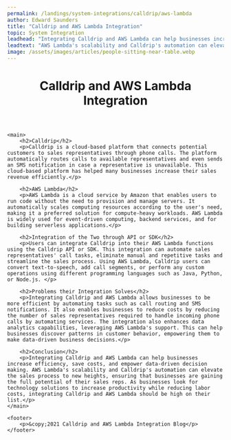 ```yaml
---
permalink: /landings/system-integrations/calldrip/aws-lambda
author: Edward Saunders
title: "Calldrip and AWS Lambda Integration"
topic: System Integration
leadhead: "Integrating Calldrip and AWS Lambda can help businesses increase efficiency, save costs, and empower data-driven decision making"
leadtext: "AWS Lambda's scalability and Calldrip's automation can elevate the sales process to new heights, ensuring that businesses are gaining the full potential of their sales reps. As businesses look for technology solutions to increase productivity while reducing labor costs, integrating Calldrip and AWS Lambda should be high on their list."
image: /assets/images/articles/people-sitting-near-table.webp
---
```

<div class="arttext">	<header> 
		<h1>Calldrip and AWS Lambda Integration</h1> 
	</header> 

	<main> 
		<h2>Calldrip</h2> 
		<p>Calldrip is a cloud-based platform that connects potential customers to sales representatives through phone calls. The platform automatically routes calls to available representatives and even sends an SMS notification in case a representative is unavailable. This cloud-based platform has helped many businesses increase their sales revenue efficiently.</p> 

		<h2>AWS Lambda</h2> 
		<p>AWS Lambda is a cloud service by Amazon that enables users to run code without the need to provision and manage servers. It automatically scales computing resources according to the user's need, making it a preferred solution for compute-heavy workloads. AWS Lambda is widely used for event-driven computing, backend services, and for building serverless applications.</p> 

		<h2>Integration of the Two through API or SDK</h2> 
		<p>Users can integrate Calldrip into their AWS Lambda functions using the Calldrip API or SDK. This integration can automate sales representatives' call tasks, eliminate manual and repetitive tasks and streamline the sales process. Using AWS Lambda, Calldrip users can convert text-to-speech, add call segments, or perform any custom operations using different programming languages such as Java, Python, or Node.js. </p> 

		<h2>Problems their Integration Solves</h2> 
		<p>Integrating Calldrip and AWS Lambda allows businesses to be more efficient by automating tasks such as call routing and SMS notifications. It also enables businesses to reduce costs by reducing the number of sales representatives required to handle incoming phone calls by automating services. The integration also enhances data analytics capabilities, leveraging AWS Lambda's support. This can help businesses discover patterns in customer behavior, empowering them to make data-driven business decisions.</p> 

		<h2>Conclusion</h2> 
		<p>Integrating Calldrip and AWS Lambda can help businesses increase efficiency, save costs, and empower data-driven decision making. AWS Lambda's scalability and Calldrip's automation can elevate the sales process to new heights, ensuring that businesses are gaining the full potential of their sales reps. As businesses look for technology solutions to increase productivity while reducing labor costs, integrating Calldrip and AWS Lambda should be high on their list.</p> 
	</main> 

	<footer> 
		<p>&copy;2021 Calldrip and AWS Lambda Integration Blog</p> 
	</footer> 

</div>